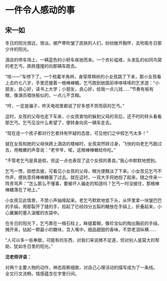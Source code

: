 # 一件令人感动的事 #

## 宋一如 ##

冬日的阳光很远，很淡。被严寒吹皱了皮肤的人们，纷纷敞开胸怀，去吮吸冬日那少许的阳光。
   
酒店的停车场上，一辆蓝色的小轿车疾驰而来。一个衣衫褴褛，头发乱的如同鸟窝的老乞丐，跌跌撞撞的向那辆车跑去。
   
“吱——”车停下了。一个梳着羊角辫，身穿厚棉袄的小女孩跳了下来，那小女孩看上去约七八岁，手里还握着一根棒棒糖。乞丐跑到她面前哆哆嗦嗦的乞求道：“小朋友，良心好，读书上大学；小朋友，良心好，给我一点儿钱……”节奏有板有眼，像演员唱快板似的，一点儿不含糊。
   
“哼，一定是骗子，昨天电视里都说了好多想不劳而获的乞丐。”
   
这时，女孩的父母也走下车来，小女孩害怕的躲到父母的背后，还不时的转头看看那乞丐。乞丐见没什么希望了，便转身向另一辆车走去。
   
“现在连一个孩子都对行乞者持有怀疑的态度，可见他们之中假乞丐太多！”

就在女孩和她的父母快跨上酒店的楼梯时，女孩突然转过身，飞快的向老乞丐跑过去，用稚嫩的声音说：“老爷爷，喏，这根棒棒糖给你吃。”

“不管老乞丐是真是假，但这一点也表现了这个女孩的善良。”我心中默默地想到。

乞丐一愣，刚想去接，可看见小女孩的父母，眼光便黯淡了下来。小女孩见乞丐不作声，便执意将棒棒糖塞了过去。就在这时，一双大手将她抱了起来，随之传来一阵责骂声：“怎么那么不懂事，要被坏人骗走的知道吗？乞丐一时没接住，那根棒棒糖落在了地上。”

小女孩见此情景，不禁小声抽噎起来。老乞丐默默地低下头，从怀里拿一块皱巴巴的手绢，用那裂开了缝的手，拾起了已经四分五裂的糖放在手绢上，折叠起来，小心翼翼的塞入温暖的衣袋中。

在冬日的阳光下，乞丐靠在一根石柱上，眯缝着眼，像珍宝似的掏出胸前的手绢，摊开来，拈起一颗最小的糖块，含入嘴中，细品甜甜的香味，不禁老泪纵横……

“人可以多一些奉献，可能有的东西，对我们来说微不足道，但对别人是莫大的帮助，犹如冬日里的阳光。”

**沈老师评语：**

对两个主要人物的动作，神态观察细致，对自己心理活动的描写成为了一条线。 全文行文流畅，情感蕴含在字里行间。
           